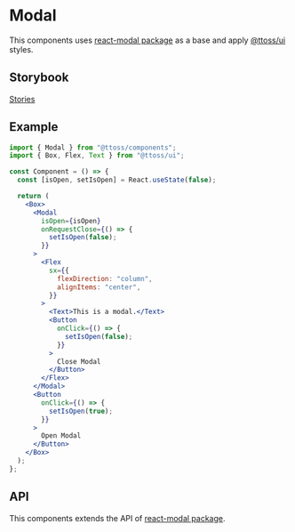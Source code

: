 # Modal

This components uses [react-modal package](http://reactcommunity.org/react-modal) as a base and apply [@ttoss/ui](/docs/modules/packages/ui/) styles.

## Storybook

[Stories](https://storybook.ttoss.dev/?path=/story/components-modal)

## Example

```jsx
import { Modal } from "@ttoss/components";
import { Box, Flex, Text } from "@ttoss/ui";

const Component = () => {
  const [isOpen, setIsOpen] = React.useState(false);

  return (
    <Box>
      <Modal
        isOpen={isOpen}
        onRequestClose={() => {
          setIsOpen(false);
        }}
      >
        <Flex
          sx={{
            flexDirection: "column",
            alignItems: "center",
          }}
        >
          <Text>This is a modal.</Text>
          <Button
            onClick={() => {
              setIsOpen(false);
            }}
          >
            Close Modal
          </Button>
        </Flex>
      </Modal>
      <Button
        onClick={() => {
          setIsOpen(true);
        }}
      >
        Open Modal
      </Button>
    </Box>
  );
};
```

## API

This components extends the API of [react-modal package](http://reactcommunity.org/react-modal/#usage).
